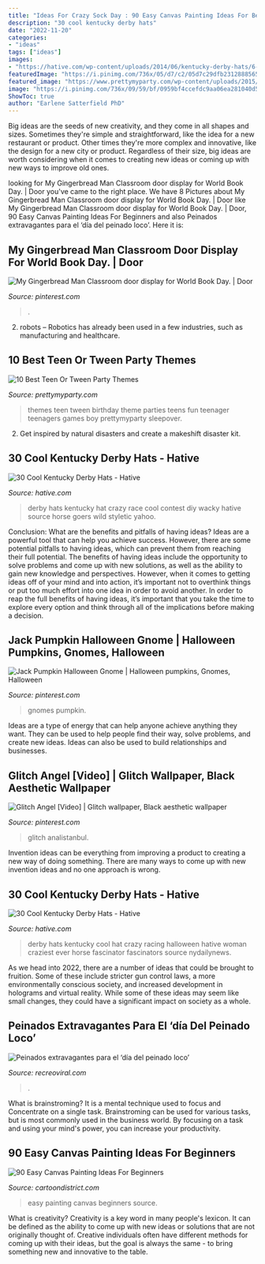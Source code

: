 ```yaml
---
title: "Ideas For Crazy Sock Day : 90 Easy Canvas Painting Ideas For Beginners"
description: "30 cool kentucky derby hats"
date: "2022-11-20"
categories:
- "ideas"
tags: ["ideas"]
images:
- "https://hative.com/wp-content/uploads/2014/06/kentucky-derby-hats/6-kentucky-derby-hats.jpg"
featuredImage: "https://i.pinimg.com/736x/05/d7/c2/05d7c29dfb23128885650a9c8c0c25f2.jpg"
featured_image: "https://www.prettymyparty.com/wp-content/uploads/2015/04/Teen-Tween-Party-Themes.jpg"
image: "https://i.pinimg.com/736x/09/59/bf/0959bf4ccefdc9aa06ea281040d5ee84.jpg"
ShowToc: true
author: "Earlene Satterfield PhD"
---
```



Big ideas are the seeds of new creativity, and they come in all shapes and sizes. Sometimes they're simple and straightforward, like the idea for a new restaurant or product. Other times they're more complex and innovative, like the design for a new city or product. Regardless of their size, big ideas are worth considering when it comes to creating new ideas or coming up with new ways to improve old ones.

	

		
looking for My Gingerbread Man Classroom door display for World Book Day. | Door you've came to the right place. We have 8 Pictures about My Gingerbread Man Classroom door display for World Book Day. | Door like My Gingerbread Man Classroom door display for World Book Day. | Door, 90 Easy Canvas Painting Ideas For Beginners and also Peinados extravagantes para el ‘día del peinado loco’. Here it is:
		
    
## My Gingerbread Man Classroom Door Display For World Book Day. | Door

<img loading=lazy src="https://i.pinimg.com/736x/e7/b3/c5/e7b3c504b0f06d793959584508fc6165.jpg" onerror="this.onerror=null;this.src='https://tse2.mm.bing.net/th?id=OIP.6SEqW8MDTdqf4IDQBG7WzAHaKS&amp;pid=15.1';" alt="My Gingerbread Man Classroom door display for World Book Day. | Door">

_Source: pinterest.com_

>. 

	

2. robots – Robotics has already been used in a few industries, such as manufacturing and healthcare.

    
## 10 Best Teen Or Tween Party Themes

<img loading=lazy src="https://www.prettymyparty.com/wp-content/uploads/2015/04/Teen-Tween-Party-Themes.jpg" onerror="this.onerror=null;this.src='https://tse3.mm.bing.net/th?id=OIP.AzzkQPP7G2Ub_-ikfB-f0QAAAA&amp;pid=15.1';" alt="10 Best Teen Or Tween Party Themes">

_Source: prettymyparty.com_

>themes teen tween birthday theme parties teens fun teenager teenagers games boy prettymyparty sleepover. 

	

2. Get inspired by natural disasters and create a makeshift disaster kit.

    
## 30 Cool Kentucky Derby Hats - Hative

<img loading=lazy src="https://hative.com/wp-content/uploads/2014/06/kentucky-derby-hats/22-kentucky-derby-hats.jpg" onerror="this.onerror=null;this.src='https://tse4.mm.bing.net/th?id=OIP.0yTFGzC8DFH0TIHQRglGuwHaLH&amp;pid=15.1';" alt="30 Cool Kentucky Derby Hats - Hative">

_Source: hative.com_

>derby hats kentucky hat crazy race cool contest diy wacky hative source horse goers wild styletic yahoo. 

	

Conclusion: What are the benefits and pitfalls of having ideas?
Ideas are a powerful tool that can help you achieve success. However, there are some potential pitfalls to having ideas, which can prevent them from reaching their full potential. The benefits of having ideas include the opportunity to solve problems and come up with new solutions, as well as the ability to gain new knowledge and perspectives. However, when it comes to getting ideas off of your mind and into action, it’s important not to overthink things or put too much effort into one idea in order to avoid another. In order to reap the full benefits of having ideas, it’s important that you take the time to explore every option and think through all of the implications before making a decision.

    
## Jack Pumpkin Halloween Gnome | Halloween Pumpkins, Gnomes, Halloween

<img loading=lazy src="https://i.pinimg.com/736x/09/59/bf/0959bf4ccefdc9aa06ea281040d5ee84.jpg" onerror="this.onerror=null;this.src='https://tse3.mm.bing.net/th?id=OIP.HswM5XC9VL_hHdq7mM8crQHaJ3&amp;pid=15.1';" alt="Jack Pumpkin Halloween Gnome | Halloween pumpkins, Gnomes, Halloween">

_Source: pinterest.com_

>gnomes pumpkin. 

	

Ideas are a type of energy that can help anyone achieve anything they want. They can be used to help people find their way, solve problems, and create new ideas. Ideas can also be used to build relationships and businesses.

    
## Glitch Angel [Video] | Glitch Wallpaper, Black Aesthetic Wallpaper

<img loading=lazy src="https://i.pinimg.com/736x/05/d7/c2/05d7c29dfb23128885650a9c8c0c25f2.jpg" onerror="this.onerror=null;this.src='https://tse4.mm.bing.net/th?id=OIP.jjcu2Dm1lcRMoLZbAE9IeAAAAA&amp;pid=15.1';" alt="Glitch Angel [Video] | Glitch wallpaper, Black aesthetic wallpaper">

_Source: pinterest.com_

>glitch analistanbul. 

	

Invention ideas can be everything from improving a product to creating a new way of doing something. There are many ways to come up with new invention ideas and no one approach is wrong.

    
## 30 Cool Kentucky Derby Hats - Hative

<img loading=lazy src="https://hative.com/wp-content/uploads/2014/06/kentucky-derby-hats/6-kentucky-derby-hats.jpg" onerror="this.onerror=null;this.src='https://tse4.mm.bing.net/th?id=OIP.XSImoWdsf1IdZriit57ZswHaKW&amp;pid=15.1';" alt="30 Cool Kentucky Derby Hats - Hative">

_Source: hative.com_

>derby hats kentucky cool hat crazy racing halloween hative woman craziest ever horse fascinator fascinators source nydailynews. 

	

As we head into 2022, there are a number of ideas that could be brought to fruition. Some of these include stricter gun control laws, a more environmentally conscious society, and increased development in holograms and virtual reality. While some of these ideas may seem like small changes, they could have a significant impact on society as a whole.

    
## Peinados Extravagantes Para El ‘día Del Peinado Loco’

<img loading=lazy src="http://www.recreoviral.com/wp-content/uploads/2016/03/Los-peinados-más-extravagantes-del-día-del-peinado-loco-12.jpg" onerror="this.onerror=null;this.src='https://tse3.mm.bing.net/th?id=OIP.cbCQm6bSm7I43FHs0uYYggHaHg&amp;pid=15.1';" alt="Peinados extravagantes para el ‘día del peinado loco’">

_Source: recreoviral.com_

>. 

	

What is brainstroming? It is a mental technique used to focus and Concentrate on a single task. Brainstroming can be used for various tasks, but is most commonly used in the business world. By focusing on a task and using your mind's power, you can increase your productivity.

    
## 90 Easy Canvas Painting Ideas For Beginners

<img loading=lazy src="http://www.cartoondistrict.com/wp-content/uploads/2017/06/Easy-Canvas-Painting-Ideas-For-Beginners16-1.jpg" onerror="this.onerror=null;this.src='https://tse2.mm.bing.net/th?id=OIP.x74ywo_6lFqgoTmFRqKvLQHaKQ&amp;pid=15.1';" alt="90 Easy Canvas Painting Ideas For Beginners">

_Source: cartoondistrict.com_

>easy painting canvas beginners source. 

	

What is creativity?
Creativity is a key word in many people's lexicon. It can be defined as the ability to come up with new ideas or solutions that are not originally thought of. Creative individuals often have different methods for coming up with their ideas, but the goal is always the same - to bring something new and innovative to the table.

